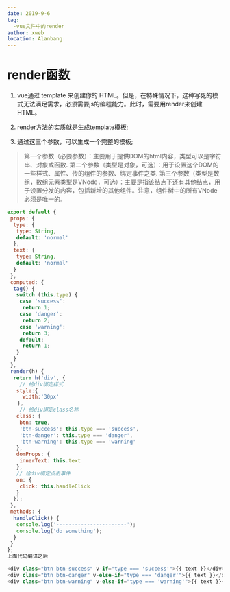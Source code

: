 ```yaml
---
date: 2019-9-6
tag: 
  -vue文件中的render
author: xweb
location: Alanbang
---
```


# render函数
1. vue通过 template 来创建你的 HTML。但是，在特殊情况下，这种写死的模式无法满足需求，必须需要js的编程能力。此时，需要用render来创建HTML。

2. render方法的实质就是生成template模板;

3. 通过这三个参数，可以生成一个完整的模板;

> 第一个参数（必要参数）：主要用于提供DOM的html内容，类型可以是字符串、对象或函数.
> 第二个参数（类型是对象，可选）：用于设置这个DOM的一些样式、属性、传的组件的参数、绑定事件之类.
> 第三个参数（类型是数组，数组元素类型是VNode，可选）：主要是指该结点下还有其他结点，用于设置分发的内容，包括新增的其他组件。注意，组件树中的所有VNode必须是唯一的.

```js
export default {
 props: {
  type: {
   type: String,
   default: 'normal'
  },
  text: {
   type: String,
   default: 'normal'
  }
 },
 computed: {
  tag() {
   switch (this.type) {
    case 'success':
     return 1;
    case 'danger':
     return 2;
    case 'warning':
     return 3;
    default:
     return 1;
   }
  }
 },
 render(h) {
  return h('div', {
    // 给div绑定样式
   style:{
　　　width:'30px'
　　},　
    // 给div绑定class名称
   class: {
    btn: true,
    'btn-success': this.type === 'success',
    'btn-danger': this.type === 'danger',
    'btn-warning': this.type === 'warning'
   },
   domProps: {
    innerText: this.text
   },
   // 给div绑定点击事件
   on: {
    click: this.handleClick
   }
  });
 },
 methods: {
  handleClick() {
   console.log('-----------------------');
   console.log('do something');
  }
 }
};
上面代码编译之后

<div class="btn btn-success" v-if="type === 'success'">{{ text }}</div>
<div class="btn btn-danger" v-else-if="type === 'danger'">{{ text }}</div>
<div class="btn btn-warning" v-else-if="type === 'warning'">{{ text }}</div>

```
